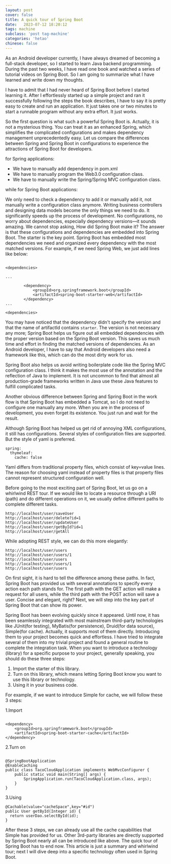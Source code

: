 ```yaml
---
layout: post
cover: false
title: A quick tour of Spring Boot
date:   2023-07-12 18:20:12
tags: machine
subclass: 'post tag-machine'
categories: 'hetao'
chinese: false
---
```


As an Android developer currently, I have always dreamed of becoming a full-stack developer, so I started to learn Java backend programming. During the past two weeks, I have read one book and watched a series of tutorial videos on Spring Boot. So I am going to summarize what I have learned and write down my thoughts.

I have to admit that I had never heard of Spring Boot before I started learning it. After I effortlessly started up a simple project and ran it successfully following the steps the book describes, I have to say it is pretty easy to create and run an application. It just takes one or two minutes to start a runnable program without any extra effort. It just works.

So the first question is what such a powerful Spring Boot is. Actually, it is not a mysterious thing. You can treat it as an enhanced Spring, which simplifies the complicated configurations and makes dependency management unprecedentedly easy. Let us compare the differences between Spring and Spring Boot in configurations to experience the attractions of Spring Boot for developers.

for Spring applications:

* We have to manually add dependency in pom.xml
* We have to manually program the Web3.0 configuration class.
* We have to manually write the Spring/Spring MVC configuration class.

while for Spring Boot applications:

We only need to check a dependency to add it or manually add it, not manually write a configuration class anymore. Writing business controllers and designing data models become the only things we need to do. It significantly speeds up the process of development. No configurations, no worry about dependencies, especially dependency versions—it sounds amazing. We cannot stop asking, How did Spring Boot make it? The answer is that these configurations and dependencies are embedded into Spring Boot. The starter is the key point. Spring Boot has embedded most dependencies we need and organized every dependency with the most matched versions. For example, if we need Spring Web, we just add lines like below:

```

<dependencies>

...

        <dependency>
            <groupId>org.springframework.boot</groupId>
            <artifactId>spring-boot-starter-web</artifactId>
        </dependency>
...

<dependencies>
```

You may have noticed that the dependency didn't specify the version and that the name of artifactId contains `starter`. The version is not necessary any more; Spring Boot helps us figure out all embedded dependencies with the proper version based on the Spring Boot version. This saves us much time and effort in finding the matched versions of dependencies. As an Android developer, I have to say that Android developers also need a framework like this, which can do the most dirty work for us.

Spring Boot also helps us avoid writing boilerplate code like the Spring MVC configuration class. I think it makes the most use of the annotation and the reflection of Java to implement. It is not uncommon to find that almost all production-grade frameworks written in Java use these Java features to fulfill complicated tasks.

Another obvious difference between Spring and Spring Boot in the work flow is that Spring Boot has embedded a Tomcat, so I do not need to configure one manually any more. When you are in the process of development, you even forget its existence. You just run and wait for the result. 

Although Spring Boot has helped us get rid of annoying XML configurations, it still has configurations. Several styles of configuration files are supported. But the style of yaml is preferred.

```
spring:
  thymeleaf:
    cache: false
```
Yaml differs from traditional property files, which consist of key=value lines. The reason for choosing yaml instead of property files is that property files cannot represent structured configuration well.

Before going to the most exciting part of Spring Boot, let us go on a whirlwind REST tour.
If we would like to locate a resource through a URI (path) and do different operations on it, we usually define different paths to complete different tasks.

```
http://localhost/user/saveUser
http://localhost/user/delete?id=1
http://localhost/user/updateUser
http://localhost/user/getById?id=1
http://localhost/user/getAll

```
While adopting REST style, we can do this more elegantly:

```
http://localhost/user/users
http://localhost/user/users/1
http://localhost/user/users
http://localhost/user/users/1
http://localhost/user/users

```
On first sight, it is hard to tell the difference among these paths. In fact, Spring Boot has provided us with several annotations to specify every action each path stands for. The first path with the GET action will make a request for all users, while the third path with the POST action will save a user. Concise and elegant, right? Next, we will step into the key part of Spring Boot that can show its power. 

Spring Boot has been evolving quickly since it appeared. Until now, it has been seamlessly integrated with most mainstream third-party technologies like JUnit(for testing), MyBatis(for persistence), Druid(for data source), Simple(for cache). Actually, it supports most of them directly. Introducing them to your project becomes quick and effortless. I have tried to integrate several of them into my trivial project and found a general routine to complete the integration task. When you want to introduce a technology (library) for a specific purpose to your project, generally speaking, you should do these three steps:

1. Import the starter of this library.
2. Turn on this library, which means letting Spring Boot know you want to use this library or technology.
3. Using it in your business code.

For example, if we want to introduce Simple for cache, we will follow these 3 steps:


1.Import

```

<dependency>
    <groupId>org.springframework.boot</groupId>
    <artifactId>spring-boot-starter-cache</artifactId>
</dependency>

```
2.Turn on

```

@SpringBootApplication
@EnableCaching
public class TacoCloudApplication implements WebMvcConfigurer {
    public static void main(String[] args) {
        SpringApplication.run(TacoCloudApplication.class, args);
    }
}

```
3.Using

```
@Cachable(value="cacheSpace",key="#id")
public User getById(Integer id) {
  return userDao.selectById(id);
}

```

After these 3 steps, we can already use all the cache capabilities that Simple has provided for us. Other 3rd-party libraries are directly supported by Spring Boot nearly all can be introduced like above. The quick tour of Spring Boot has to end now. This article is just a summary and whirlwind tour; next I will dive deep into a specific technology often used in Spring Boot.

